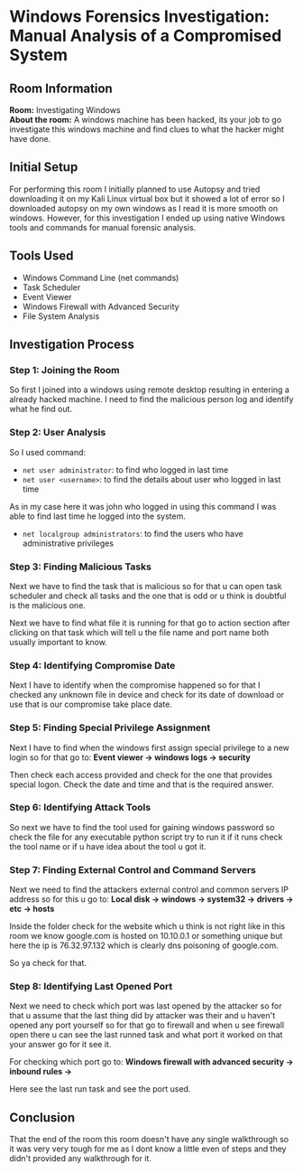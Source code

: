 # Windows Forensics Investigation: Manual Analysis of a Compromised System

## Room Information
**Room:** Investigating Windows  
**About the room:** A windows machine has been hacked, its your job to go investigate this windows machine and find clues to what the hacker might have done.

## Initial Setup
For performing this room I initially planned to use Autopsy and tried downloading it on my Kali Linux virtual box but it showed a lot of error so I downloaded autopsy on my own windows as I read it is more smooth on windows. However, for this investigation I ended up using native Windows tools and commands for manual forensic analysis.

## Tools Used
- Windows Command Line (net commands)
- Task Scheduler
- Event Viewer
- Windows Firewall with Advanced Security
- File System Analysis

## Investigation Process

### Step 1: Joining the Room
So first I joined into a windows using remote desktop resulting in entering a already hacked machine. I need to find the malicious person log and identify what he find out.

### Step 2: User Analysis
So I used command:
- `net user administrator`: to find who logged in last time 
- `net user <username>`: to find the details about user who logged in last time

As in my case here it was john who logged in using this command I was able to find last time he logged into the system.

- `net localgroup administrators`: to find the users who have administrative privileges 

### Step 3: Finding Malicious Tasks
Next we have to find the task that is malicious so for that u can open task scheduler and check all tasks and the one that is odd or u think is doubtful is the malicious one.

Next we have to find what file it is running for that go to action section after clicking on that task which will tell u the file name and port name both usually important to know.

### Step 4: Identifying Compromise Date
Next I have to identify when the compromise happened so for that I checked any unknown file in device and check for its date of download or use that is our compromise take place date.

### Step 5: Finding Special Privilege Assignment
Next I have to find when the windows first assign special privilege to a new login so for that go to:
**Event viewer -> windows logs -> security**

Then check each access provided and check for the one that provides special logon. Check the date and time and that is the required answer.

### Step 6: Identifying Attack Tools
So next we have to find the tool used for gaining windows password so check the file for any executable python script try to run it if it runs check the tool name or if u have idea about the tool u got it.

### Step 7: Finding External Control and Command Servers
Next we need to find the attackers external control and common servers IP address so for this u go to:
**Local disk -> windows -> system32 -> drivers -> etc -> hosts**

Inside the folder check for the website which u think is not right like in this room we know google.com is hosted on 10.10.0.1 or something unique but here the ip is 76.32.97.132 which is clearly dns poisoning of google.com.

So ya check for that.

### Step 8: Identifying Last Opened Port
Next we need to check which port was last opened by the attacker so for that u assume that the last thing did by attacker was their and u haven't opened any port yourself so for that go to firewall and when u see firewall open there u can see the last runned task and what port it worked on that your answer go for it see it.

For checking which port go to:
**Windows firewall with advanced security -> inbound rules ->**

Here see the last run task and see the port used.

## Conclusion
That the end of the room this room doesn't have any single walkthrough so it was very very tough for me as I dont know a little even of steps and they didn't provided any walkthrough for it.
